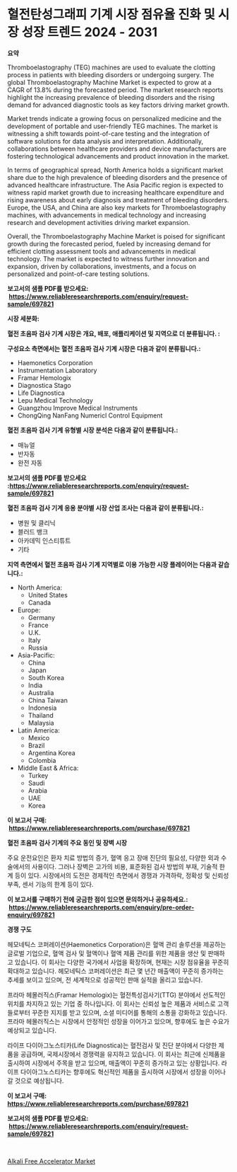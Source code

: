 <p><h1>혈전탄성그래피 기계 시장 점유율 진화 및 시장 성장 트렌드 2024 - 2031</h1></p><p><strong>요약</strong></p>
<p><p>Thromboelastography (TEG) machines are used to evaluate the clotting process in patients with bleeding disorders or undergoing surgery. The global Thromboelastography Machine Market is expected to grow at a CAGR of 13.8% during the forecasted period. The market research reports highlight the increasing prevalence of bleeding disorders and the rising demand for advanced diagnostic tools as key factors driving market growth. </p><p>Market trends indicate a growing focus on personalized medicine and the development of portable and user-friendly TEG machines. The market is witnessing a shift towards point-of-care testing and the integration of software solutions for data analysis and interpretation. Additionally, collaborations between healthcare providers and device manufacturers are fostering technological advancements and product innovation in the market.</p><p>In terms of geographical spread, North America holds a significant market share due to the high prevalence of bleeding disorders and the presence of advanced healthcare infrastructure. The Asia Pacific region is expected to witness rapid market growth due to increasing healthcare expenditure and rising awareness about early diagnosis and treatment of bleeding disorders. Europe, the USA, and China are also key markets for Thromboelastography machines, with advancements in medical technology and increasing research and development activities driving market expansion.</p><p>Overall, the Thromboelastography Machine Market is poised for significant growth during the forecasted period, fueled by increasing demand for efficient clotting assessment tools and advancements in medical technology. The market is expected to witness further innovation and expansion, driven by collaborations, investments, and a focus on personalized and point-of-care testing solutions.</p></p>
<p><strong>보고서의 샘플 PDF를 받으세요: &nbsp;<a href="https://www.reliableresearchreports.com/enquiry/request-sample/697821">https://www.reliableresearchreports.com/enquiry/request-sample/697821</a></strong></p>
<p><strong>시장 세분화:</strong></p>
<p><strong> 혈전 초음파 검사 기계 시장은 개요, 배포, 애플리케이션 및 지역으로 더 분류됩니다. :</strong></p>
<p><strong>구성요소 측면에서는 혈전 초음파 검사 기계 시장은 다음과 같이 분류됩니다.:</strong></p>
<p><ul><li>Haemonetics Corporation</li><li>Instrumentation Laboratory</li><li>Framar Hemologix</li><li>Diagnostica Stago</li><li>Life Diagnostica</li><li>Lepu Medical Technology</li><li>Guangzhou Improve Medical Instruments</li><li>ChongQing NanFang Numericl Control Equipment</li></ul></p>
<p><strong> 혈전 초음파 검사 기계 유형별 시장 분석은 다음과 같이 분류됩니다.:</strong></p>
<p><ul><li>매뉴얼</li><li>반자동</li><li>완전 자동</li></ul></p>
<p><strong>보고서의 샘플 PDF를 받으세요 :<a href="https://www.reliableresearchreports.com/enquiry/request-sample/697821">https://www.reliableresearchreports.com/enquiry/request-sample/697821</a></strong></p>
<p><strong> 혈전 초음파 검사 기계 응용 분야별 시장 산업 조사는 다음과 같이 분류됩니다.:</strong></p>
<p><ul><li>병원 및 클리닉</li><li>블러드 뱅크</li><li>아카데믹 인스티튜트</li><li>기타</li></ul></p>
<p><strong>지역 측면에서 혈전 초음파 검사 기계 지역별로 이용 가능한 시장 플레이어는 다음과 같습니다.:</strong></p>
<p><ul>
    <li>
        North America:
        <ul>
            <li>United States</li>
            <li>Canada</li>
        </ul>
    </li>
    <li>
        Europe:
        <ul>
            <li>Germany</li>
            <li>France</li>
            <li>U.K.</li>
            <li>Italy</li>
            <li>Russia</li>
        </ul>
    </li>
    <li>
        Asia-Pacific:
        <ul>
            <li>China</li>
            <li>Japan</li>
            <li>South Korea</li>
            <li>India</li>
            <li>Australia</li>
            <li>China Taiwan</li>
            <li>Indonesia</li>
            <li>Thailand</li>
            <li>Malaysia</li>
        </ul>
    </li>
    <li>
        Latin America:
        <ul>
            <li>Mexico</li>
            <li>Brazil</li>
            <li>Argentina Korea</li>
            <li>Colombia</li>
        </ul>
    </li>
    <li>
        Middle East & Africa:
        <ul>
            <li>Turkey</li>
            <li>Saudi</li>
            <li>Arabia</li>
            <li>UAE</li>
            <li>Korea</li>
        </ul>
    </li>
    </ul></p>
<p><strong>이 보고서 구매: &nbsp;<a href="https://www.reliableresearchreports.com/purchase/697821">https://www.reliableresearchreports.com/purchase/697821</a></strong></p>
<p><strong>혈전 초음파 검사 기계의 주요 동인 및 장벽 시장</strong></p>
<p><p>주요 운전요인은 환자 치료 방법의 증가, 혈액 응고 장애 진단의 필요성, 다양한 외과 수술에서의 사용이다. 그러나 장벽은 고가의 비용, 표준화된 검사 방법의 부재, 기술적 한계 등이 있다. 시장에서의 도전은 경제적인 측면에서 경쟁과 가격하락, 정확성 및 신뢰성 부족, 센서 기능의 한계 등이 있다.</p></p>
<p><strong>이 보고서를 구매하기 전에 궁금한 점이 있으면 문의하거나 공유하세요.: &nbsp;<a href="https://www.reliableresearchreports.com/enquiry/pre-order-enquiry/697821">https://www.reliableresearchreports.com/enquiry/pre-order-enquiry/697821</a></strong></p>
<p><strong>경쟁 구도</strong></p>
<p><p>헤모네틱스 코퍼레이션(Haemonetics Corporation)은 혈액 관리 솔루션을 제공하는 글로벌 기업으로, 혈액 검사 및 혈액이나 혈액 제품 관리를 위한 제품을 생산 및 판매하고 있습니다. 이 회사는 다양한 국가에서 사업을 확장하며, 현재는 시장 점유율을 꾸준히 확대하고 있습니다. 헤모네틱스 코퍼레이션은 최근 몇 년간 매출액이 꾸준히 증가하는 추세를 보이고 있으며, 전 세계적으로 성공적인 판매 실적을 올리고 있습니다.</p><p>프라마 헤몰러직스(Framar Hemologix)는 혈전특성검사기(TTG) 분야에서 선도적인 위치를 차지하고 있는 기업 중 하나입니다. 이 회사는 신뢰성 높은 제품과 서비스로 고객들로부터 꾸준한 지지를 받고 있으며, 소셜 미디어를 통해의 소통을 강화하고 있습니다. 프라마 헤몰러직스는 시장에서 안정적인 성장을 이어가고 있으며, 향후에도 높은 수요가 예상되고 있습니다.</p><p>라이프 다이아그노스티카(Life Diagnostica)는 혈전검사 및 진단 분야에서 다양한 제품을 공급하며, 국제시장에서 경쟁력을 유지하고 있습니다. 이 회사는 최근에 신제품을 출시하여 시장에서 주목을 받고 있으며, 매출액이 꾸준히 증가하고 있는 상황입니다. 라이프 다이아그노스티카는 향후에도 혁신적인 제품을 출시하여 시장에서 성장을 이어나갈 것으로 예상됩니다.</p></p>
<p><strong>이 보고서 구매: &nbsp; <a href="https://www.reliableresearchreports.com/purchase/697821">https://www.reliableresearchreports.com/purchase/697821</a></strong></p>
<p><strong>보고서의 샘플 PDF를 받으세요: &nbsp;<a href="https://www.reliableresearchreports.com/enquiry/request-sample/697821">https://www.reliableresearchreports.com/enquiry/request-sample/697821</a></strong><strong></strong></p>
<p>&nbsp;</p>
<p><p><a href="https://artistic-helicopter-ca9.notion.site/Alkali-Free-Accelerator-Market-Research-Report-The-Key-To-Successful-Business-Strategy-Forecasted-f-8011e5604a7a46088dc4ca43a4cae135">Alkali Free Accelerator Market</a></p></p>